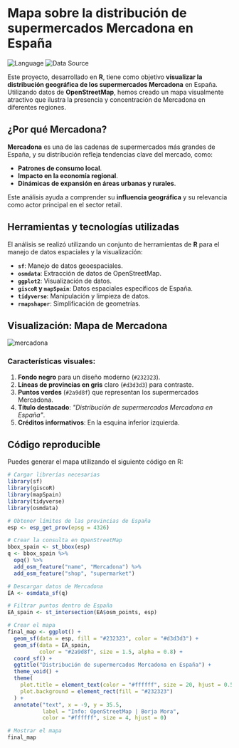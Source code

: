 # Mapa sobre la distribución de supermercados Mercadona en España
<img src="https://img.shields.io/badge/Language-R-blue" alt="Language">  
<img src="https://img.shields.io/badge/Data-OpenStreetMap-green" alt="Data Source">

Este proyecto, desarrollado en **R**, tiene como objetivo **visualizar la distribución geográfica de los supermercados Mercadona** en España. Utilizando datos de **OpenStreetMap**, hemos creado un mapa visualmente atractivo que ilustra la presencia y concentración de Mercadona en diferentes regiones.



## ¿Por qué Mercadona?

**Mercadona** es una de las cadenas de supermercados más grandes de España, y su distribución refleja tendencias clave del mercado, como:
- **Patrones de consumo local**.
- **Impacto en la economía regional**.
- **Dinámicas de expansión en áreas urbanas y rurales**.

Este análisis ayuda a comprender su **influencia geográfica** y su relevancia como actor principal en el sector retail.


## Herramientas y tecnologías utilizadas

El análisis se realizó utilizando un conjunto de herramientas de **R** para el manejo de datos espaciales y la visualización:

- **`sf`**: Manejo de datos geoespaciales.
- **`osmdata`**: Extracción de datos de OpenStreetMap.
- **`ggplot2`**: Visualización de datos.
- **`giscoR` y `mapSpain`**: Datos espaciales específicos de España.
- **`tidyverse`**: Manipulación y limpieza de datos.
- **`rmapshaper`**: Simplificación de geometrías.



## Visualización: Mapa de Mercadona

<p align="center">
  
![mercadona](https://github.com/user-attachments/assets/d8544049-83c6-455a-880b-f3c6bc795459)

</p>

### Características visuales:
1. **Fondo negro** para un diseño moderno (`#232323`).
2. **Líneas de provincias en gris** claro (`#d3d3d3`) para contraste.
3. **Puntos verdes** (`#2a9d8f`) que representan los supermercados Mercadona.
4. **Título destacado**: *"Distribución de supermercados Mercadona en España"*.
5. **Créditos informativos**: En la esquina inferior izquierda.



## Código reproducible

Puedes generar el mapa utilizando el siguiente código en R:

```r
# Cargar librerías necesarias
library(sf)
library(giscoR)
library(mapSpain)
library(tidyverse)
library(osmdata)

# Obtener límites de las provincias de España
esp <- esp_get_prov(epsg = 4326)

# Crear la consulta en OpenStreetMap
bbox_spain <- st_bbox(esp)
q <- bbox_spain %>% 
  opq() %>%
  add_osm_feature("name", "Mercadona") %>% 
  add_osm_feature("shop", "supermarket")

# Descargar datos de Mercadona
EA <- osmdata_sf(q)

# Filtrar puntos dentro de España
EA_spain <- st_intersection(EA$osm_points, esp)

# Crear el mapa
final_map <- ggplot() +
  geom_sf(data = esp, fill = "#232323", color = "#d3d3d3") +
  geom_sf(data = EA_spain, 
          color = "#2a9d8f", size = 1.5, alpha = 0.8) +
  coord_sf() +
  ggtitle("Distribución de supermercados Mercadona en España") +
  theme_void() +
  theme(
    plot.title = element_text(color = "#ffffff", size = 20, hjust = 0.5),
    plot.background = element_rect(fill = "#232323")
  ) +
  annotate("text", x = -9, y = 35.5, 
           label = "Info: OpenStreetMap | Borja Mora", 
           color = "#ffffff", size = 4, hjust = 0)

# Mostrar el mapa
final_map

